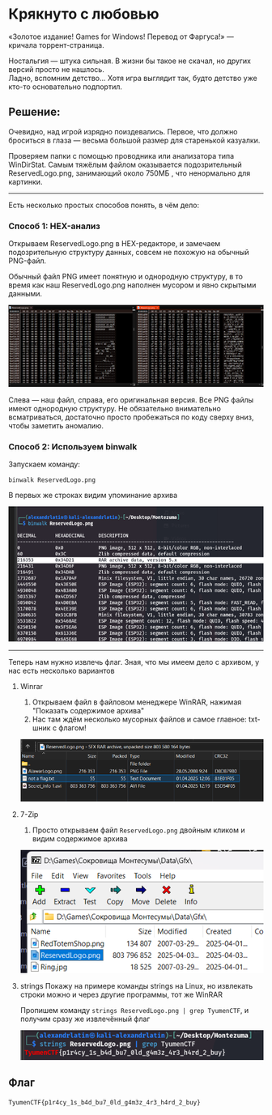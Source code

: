 # Крякнуто с любовью

«Золотое издание! Games for Windows! Перевод от Фаргуса!» — кричала торрент-страница.

Ностальгия — штука сильная. В жизни бы такое не скачал, но других версий просто не нашлось.  
Ладно, вспомним детство... Хотя игра выглядит так, будто детство уже кто-то основательно подпортил.


## Решение:

Очевидно, над игрой изрядно поиздевались. Первое, что должно броситься в глаза — весьма большой размер для старенькой казуалки. 

Проверяем папки с помощью проводника или анализатора типа WinDirStat. Самым тяжёлым файлом оказывается подозрительный ReservedLogo.png, занимающий около 750МБ , что ненормально для картинки.

---

Есть несколько простых способов понять, в чём дело:

### **Способ 1: HEX-анализ** 
Открываем ReservedLogo.png в HEX-редакторе, и замечаем подозрительную структуру данных, совсем не похожую на обычный PNG-файл.

Обычный файл PNG имеет понятную и однородную структуру, в то время как наш ReservedLogo.png наполнен мусором и явно скрытыми данными.

![](https://github.com/lciga/TyumenCTF-2025-Writeups/blob/main/joy/%D0%9A%D1%80%D1%8F%D0%BA%D0%BD%D1%83%D1%82%D0%BE%20%D1%81%20%D0%BB%D1%8E%D0%B1%D0%BE%D0%B2%D1%8C%D1%8E/writeup/Pasted%20image%2020250407013742.png)

Слева — наш файл, справа, его оригинальная версия. Все PNG файлы имеют однородную структуру.
Не обязательно внимательно всматриваться, достаточно просто пробежаться по коду сверху вниз, чтобы заметить аномалию. 

### **Способ 2: Используем binwalk** 
Запускаем команду:

```
binwalk ReservedLogo.png
```

В первых же строках видим упоминание архива

![](https://github.com/lciga/TyumenCTF-2025-Writeups/blob/main/joy/%D0%9A%D1%80%D1%8F%D0%BA%D0%BD%D1%83%D1%82%D0%BE%20%D1%81%20%D0%BB%D1%8E%D0%B1%D0%BE%D0%B2%D1%8C%D1%8E/writeup/Pasted%20image%2020250407014007.png)

---
Теперь нам нужно извлечь флаг. Зная, что мы имеем дело с архивом, у нас есть несколько вариантов

1. Winrar
	1. Открываем файл в файловом менеджере WinRAR, нажимая "Показать содержимое архива"
	2. Нас там ждём несколько мусорных файлов и самое главное: txt-шник с флагом!
	
	[](https://github.com/lciga/TyumenCTF-2025-Writeups/blob/main/joy/%D0%9A%D1%80%D1%8F%D0%BA%D0%BD%D1%83%D1%82%D0%BE%20%D1%81%20%D0%BB%D1%8E%D0%B1%D0%BE%D0%B2%D1%8C%D1%8E/writeup/Pasted%20image%2020250407014350.png)

	![](https://github.com/lciga/TyumenCTF-2025-Writeups/blob/main/joy/%D0%9A%D1%80%D1%8F%D0%BA%D0%BD%D1%83%D1%82%D0%BE%20%D1%81%20%D0%BB%D1%8E%D0%B1%D0%BE%D0%B2%D1%8C%D1%8E/writeup/Pasted%20image%2020250407014419.png)

2) 7-Zip
	1) Просто открываем файл `ReservedLogo.png` двойным кликом и видим содержимое архива

	![](https://github.com/lciga/TyumenCTF-2025-Writeups/blob/main/joy/%D0%9A%D1%80%D1%8F%D0%BA%D0%BD%D1%83%D1%82%D0%BE%20%D1%81%20%D0%BB%D1%8E%D0%B1%D0%BE%D0%B2%D1%8C%D1%8E/writeup/Pasted%20image%2020250407014547.png)

3) strings
	Покажу на примере команды strings на Linux, но извлекать строки можно и через другие программы, тот же WinRAR
	
	
	Пропишем команду `strings ReservedLogo.png | grep TyumenCTF`, и получим сразу же извлечённый флаг

	![](https://github.com/lciga/TyumenCTF-2025-Writeups/blob/main/joy/%D0%9A%D1%80%D1%8F%D0%BA%D0%BD%D1%83%D1%82%D0%BE%20%D1%81%20%D0%BB%D1%8E%D0%B1%D0%BE%D0%B2%D1%8C%D1%8E/writeup/Pasted%20image%2020250407014919.png)

## Флаг
`TyumenCTF{p1r4cy_1s_b4d_bu7_0ld_g4m3z_4r3_h4rd_2_buy}
`